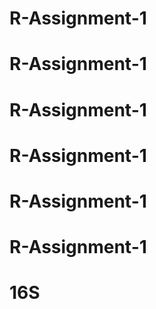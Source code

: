 # R-Assignment-1
# R-Assignment-1
# R-Assignment-1
# R-Assignment-1
# R-Assignment-1
# R-Assignment-1
# 16S
